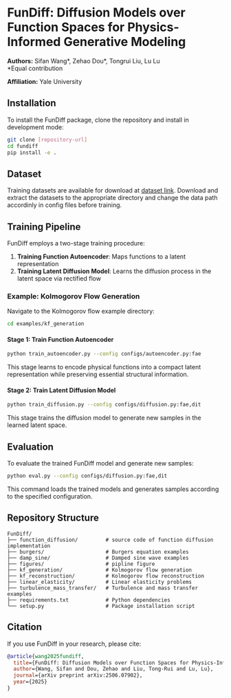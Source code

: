 # FunDiff: Diffusion Models over Function Spaces for Physics-Informed Generative Modeling

**Authors:** Sifan Wang*, Zehao Dou*, Tongrui Liu, Lu Lu  
*Equal contribution  

**Affiliation:** Yale University

[//]: # (![FunDiff Pipeline]&#40;figures/pipline.png&#41;)

[//]: # (<img src="figures/pipline.png" alt="FunDiff Pipeline" width="800" />)

## Installation

To install the FunDiff package, clone the repository and install in development mode:

```bash
git clone [repository-url]
cd fundiff
pip install -e .
```

## Dataset

Training datasets are available for download at [dataset link](). Download and extract the datasets to the appropriate directory and change the data path accordinly in config files before training.

## Training Pipeline

FunDiff employs a two-stage training procedure:

1. **Training Function Autoencoder**: Maps functions to a latent representation 
2. **Training Latent Diffusion Model**: Learns the diffusion process in the latent space via rectified flow

### Example: Kolmogorov Flow Generation

Navigate to the Kolmogorov flow example directory:

```bash
cd examples/kf_generation
```

#### Stage 1: Train Function Autoencoder

```bash
python train_autoencoder.py --config configs/autoencoder.py:fae
```

This stage learns to encode physical functions into a compact latent representation while preserving essential structural information.

#### Stage 2: Train Latent Diffusion Model

```bash
python train_diffusion.py --config configs/diffusion.py:fae,dit
```

This stage trains the diffusion model to generate new samples in the learned latent space.

## Evaluation

To evaluate the trained FunDiff model and generate new samples:

```bash
python eval.py --config configs/diffusion.py:fae,dit
```

This command loads the trained models and generates samples according to the specified configuration.

<!-- ## Configuration

The training and evaluation processes are controlled through configuration files located in the `configs/` directory. Key parameters include:

- **fae**: Function autoencoder configuration
- **dit**: Diffusion transformer configuration

Modify these configurations to adjust model architecture, training hyperparameters, and evaluation settings. -->

## Repository Structure

```
FunDiff/
├── function_diffusion/         # source code of function diffusion implementation
├── burgers/                    # Burgers equation examples
├── damp_sine/                  # Damped sine wave examples
├── figures/                    # pipline figure
├── kf_generation/              # Kolmogorov flow generation
├── kf_reconstruction/          # Kolmogorov flow reconstruction
├── linear_elasticity/          # Linear elasticity problems
├── turbulence_mass_transfer/   # Turbulence and mass transfer examples
├── requirements.txt            # Python dependencies
└── setup.py                    # Package installation script
```

## Citation

If you use FunDiff in your research, please cite:

```bibtex
@article{wang2025fundiff,
  title={FunDiff: Diffusion Models over Function Spaces for Physics-Informed Generative Modeling},
  author={Wang, Sifan and Dou, Zehao and Liu, Tong-Rui and Lu, Lu},
  journal={arXiv preprint arXiv:2506.07902},
  year={2025}
}
```

